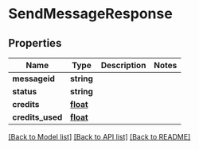 # SendMessageResponse

## Properties
Name | Type | Description | Notes
------------ | ------------- | ------------- | -------------
**messageid** | **string** |  | 
**status** | **string** |  | 
**credits** | [**float**](float.md) |  | 
**credits_used** | [**float**](float.md) |  | 

[[Back to Model list]](../../README.md#documentation-for-models) [[Back to API list]](../../README.md#documentation-for-api-endpoints) [[Back to README]](../../README.md)

